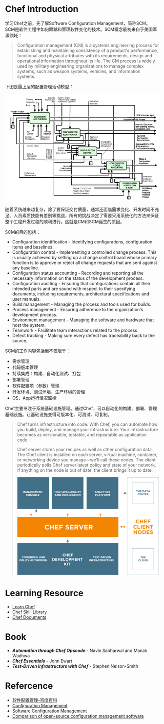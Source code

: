 # Chef Introduction

学习Chef之前，先了解Software Configuration Management，简称SCM。SCM是软件工程中如何跟踪和管理软件变化的技术。SCM概念最初来自于美国军事领域：

> Configuration management (CM) is a systems engineering process for establishing and maintaining consistency of a product's performance, functional and physical attributes with its requirements, design and operational information throughout its life. The CM process is widely used by military engineering organizations to manage complex systems, such as weapon systems, vehicles, and information systems.

下图是最上层的配置管理活动模型：

![](./img/ConfiurationActivityModel.png)

随着系统越来越复杂，除了要保证交付质量，通常还面临需求变化、开发时间不充足、人员素质技能有差别等挑战，所有的挑战决定了需要采用系统化的方法来保证整个工程开发过程的顺利进行。这就是CM和SCM诞生的原因。

SCM的目的包括：

* Configuration identification - Identifying configurations, configuration items and baselines.
* Configuration control - Implementing a controlled change process. This is usually achieved by setting up a change control board whose primary function is to approve or reject all change requests that are sent against any baseline.
* Configuration status accounting - Recording and reporting all the necessary information on the status of the development process.
* Configuration auditing - Ensuring that configurations contain all their intended parts and are sound with respect to their specifying documents, including requirements, architectural specifications and user manuals.
* Build management - Managing the process and tools used for builds.
* Process management - Ensuring adherence to the organization's development process.
* Environment management - Managing the software and hardware that host the system.
* Teamwork - Facilitate team interactions related to the process.
* Defect tracking - Making sure every defect has traceability back to the source.

SCM的工作内容包括但不仅限于：

* 需求管理
* 代码版本管理
* 持续集成：构建、自动化测试、打包
* 部署管理
* 软件配置项（参数）管理
* 开发环境、测试环境、生产环境的管理
* OS、App运行情况监控

Chef主要专注于系统基础设施管理。通过Chef，可以自动化的构建、部署、管理基础设施。让基础设施变得可版本化、可测试、可复制。

> Chef turns infrastructure into code. With Chef, you can automate how you build, deploy, and manage your infrastructure. Your infrastructure becomes as versionable, testable, and repeatable as application code.
> 
> Chef server stores your recipes as well as other configuration data. The Chef client is installed on each server, virtual machine, container, or networking device you manage—we’ll call these nodes. The client periodically polls Chef server latest policy and state of your network. If anything on the node is out of date, the client brings it up to date.
> 
> ![](./img/chart-what-is-chef.png)

# Learning Resource

* [Learn Chef](https://learn.chef.io/)
* [Chef Skill Library](https://learn.chef.io/skills/)
* [Chef Documents](https://docs.chef.io/)


# Book

* ***Automation through Chef Opscode*** - Navin Sabharwal and Manak Wadhwa
* ***Chef Essentials*** - John Ewart
* ***Test-Driven Infrastructure with Chef*** - Stephen Nelson-Smith

# Refercence

- [软件配置管理-百度百科](http://baike.baidu.com/view/922836.htm)
- [Configuration Management](https://en.wiki2.org/wiki/Configuration_management)
- [Software Configuration Management](https://en.wiki2.org/wiki/Software_configuration_management)
- [Comparison of open-source configuration management software](https://en.wiki2.org/wiki/Comparison_of_open-source_configuration_management_software)